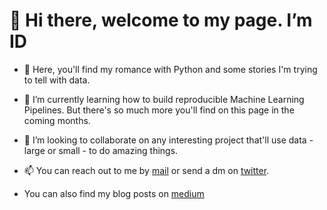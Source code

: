 # 👋 Hi there, welcome to my page. I’m ID
- 👀 Here, you'll find my romance with Python and some stories I'm trying to tell with data. 

- 🌱 I’m currently learning how to build reproducible Machine Learning Pipelines. But there's so much more you'll find on this page in the coming months.

- 💞️ I’m looking to collaborate on any interesting project that'll use data - large or small - to do amazing things.  

- 📫 You can reach out to me by [mail](idowuodesanmi@gmail.com) or send a dm on [twitter](https://twitter.com/id_joshua). 

- You can also find my blog posts on [medium](idowuodesanmi.medium.com)


<!---
joshasgard/joshasgard is a ✨ special ✨ repository because its `README.md` (this file) appears on your GitHub profile.
You can click the Preview link to take a look at your changes.
--->

